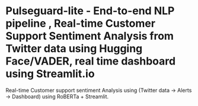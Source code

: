 # Pulseguard-lite  - End-to-end NLP pipeline , Real-time Customer Support Sentiment Analysis from Twitter data using Hugging Face/VADER, real time dashboard using Streamlit.io
 
  Real-time Customer support sentiment Analysis using (Twitter data → Alerts → Dashboard) using RoBERTa + Streamlit.
